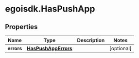 # egoisdk.HasPushApp

## Properties

Name | Type | Description | Notes
------------ | ------------- | ------------- | -------------
**errors** | [**HasPushAppErrors**](HasPushAppErrors.md) |  | [optional] 


